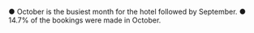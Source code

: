 
●	October is the busiest month for the hotel followed by September.
●	14.7% of the bookings were made in October.

